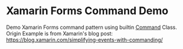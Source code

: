 Xamarin Forms Command Demo
===
Demo Xamarin Forms command pattern using builtin [Command](https://developer.xamarin.com/api/type/Xamarin.Forms.Command/) Class.  
Origin Example is from Xamarin's blog post: https://blog.xamarin.com/simplifying-events-with-commanding/